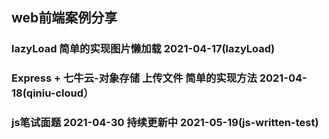 ## web前端案例分享

### lazyLoad 简单的实现图片懒加载 2021-04-17(lazyLoad)

### Express + 七牛云-对象存储 上传文件 简单的实现方法 2021-04-18(qiniu-cloud）

### js笔试面题 2021-04-30 持续更新中 2021-05-19(js-written-test)